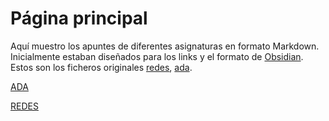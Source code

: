 # Página principal

Aquí muestro los apuntes de diferentes asignaturas en formato Markdown. Inicialmente estaban diseñados para los links y el formato de [Obsidian](https://www.obsidian.md). 
Estos son los ficheros originales [redes](../descargas/redes.zip), [ada](../descargas/ada.zip).

[ADA](../ADA/ArbolADA.md)

[REDES](../REDES/ArbolREDES.md)